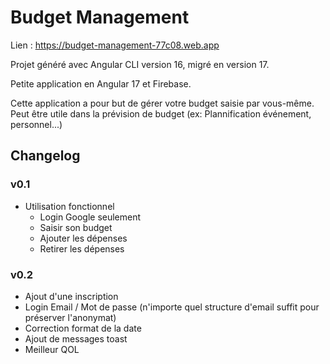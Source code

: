 # Budget Management 

Lien : https://budget-management-77c08.web.app

Projet généré avec Angular CLI version 16, migré en version 17.

Petite application en Angular 17 et Firebase.

Cette application a pour but de gérer votre budget saisie par vous-même. 
Peut être utile dans la prévision de budget (ex: Plannification événement, personnel...)

## Changelog

### v0.1

- Utilisation fonctionnel
    - Login Google seulement
    - Saisir son budget
    - Ajouter les dépenses
    - Retirer les dépenses

### v0.2 

- Ajout d'une inscription
- Login Email / Mot de passe (n'importe quel structure d'email suffit pour préserver l'anonymat)
- Correction format de la date
- Ajout de messages toast
- Meilleur QOL 
